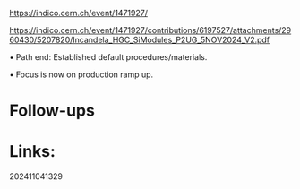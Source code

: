 https://indico.cern.ch/event/1471927/

https://indico.cern.ch/event/1471927/contributions/6197527/attachments/2960430/5207820/Incandela_HGC_SiModules_P2UG_5NOV2024_V2.pdf



• Path end: Established default procedures/materials.

• Focus is now on production ramp up.
# Follow-ups


# Links: 



202411041329
